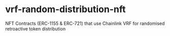 # vrf-random-distribution-nft
NFT Contracts (ERC-1155 & ERC-721) that use Chainlink VRF for randomised retroactive token distribution
